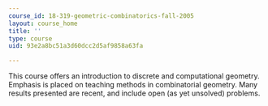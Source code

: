 ```yaml
---
course_id: 18-319-geometric-combinatorics-fall-2005
layout: course_home
title: ''
type: course
uid: 93e2a8bc51a3d60dcc2d5af9858a63fa

---
```

This course offers an introduction to discrete and computational geometry. Emphasis is placed on teaching methods in combinatorial geometry. Many results presented are recent, and include open (as yet unsolved) problems.
